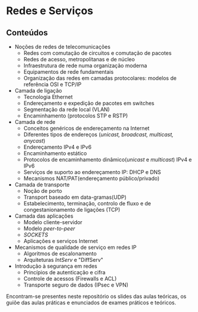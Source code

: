 # Redes e Serviços
## Conteúdos
- Noções de redes de telecomunicações
    - Redes com comutação de circuitos e comutação de pacotes
    - Redes de acesso, metropolitanas e de núcleo
    - Infraestrutura de rede numa organização moderna
    - Equipamentos de rede fundamentais
    - Organização das redes em camadas protocolares: modelos de referência OSI e TCP/IP
- Camada de ligação
    - Tecnologia Ethernet
    - Endereçamento e expedição de pacotes em switches
    - Segmentação da rede local (VLAN)
    - Encaminhamento (protocolos STP e RSTP)
- Camada de rede
    - Conceitos genéricos de endereçamento na Internet
    - Diferentes tipos de endereços (*unicast, broadcast, multicast, anycast*)
    - Endereçamento IPv4 e IPv6
    - Encaminhamento estático
    - Protocolos de encaminhamento dinâmico(*unicast* e *multicast*) IPv4 e IPv6
    - Serviços de suporto ao endereçamento IP: DHCP e DNS
    - Mecanismos NAT/PAT(endereçamento público/privado)
- Camada de transporte
    - Noção de porto
    - Transport baseado em data-gramas(UDP)
    - Estabelecimento, terminação, controlo de fluxo e de congestanionamento de ligações (TCP)
- Camada das aplicações
    - Modelo cliente-servidor
    - Modelo *peer-to-peer*
    - *SOCKETS*
    - Aplicações e serviços Internet
- Mecanismos de qualidade de serviço em redes IP
    - Algoritmos de escalonamento
    - Arquiteturas *IntServ* e "DiffServ"
- Introdução à segurança em redes
    - Princípios de autenticação e cifra
    - Controle de acessos (Firewalls e ACL)
    - Transporte seguro de dados (IPsec e VPN) <br />

Encontram-se presentes neste repositório os slides das aulas teóricas, os guiõe das aulas práticas e enunciados de exames práticos e teóricos.
